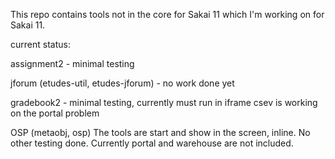 This repo contains tools not in the core for Sakai 11
which I'm working on for Sakai 11.

current status:

assignment2 - minimal testing

jforum (etudes-util, etudes-jforum) - no work done yet

gradebook2 - minimal testing, currently must run in iframe
  csev is working on the portal problem

OSP (metaobj, osp)
   The tools are start and show in the screen, inline.
No other testing done. 
   Currently portal and warehouse are not included.



